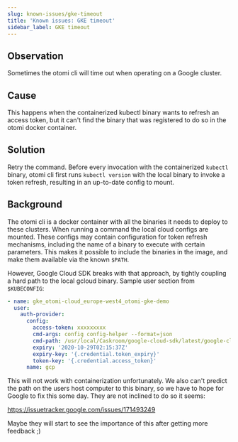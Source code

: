 ```yaml
---
slug: known-issues/gke-timeout
title: 'Known issues: GKE timeout'
sidebar_label: GKE timeout
---
```


## Observation

Sometimes the otomi cli will time out when operating on a Google cluster.

## Cause

This happens when the containerized kubectl binary wants to refresh an access token, but it can't find the binary that was registered to do so in the otomi docker container.

## Solution

Retry the command. Before every invocation with the containerized `kubectl` binary, otomi cli first runs `kubectl version` with the local binary to invoke a token refresh, resulting in an up-to-date config to mount.

## Background

The otomi cli is a docker container with all the binaries it needs to deploy to these clusters. When running a command the local cloud configs are mounted. These configs may contain configuration for token refresh mechanisms, including the name of a binary to execute with certain parameters. This makes it possible to include the binaries in the image, and make them available via the known `$PATH`.

However, Google Cloud SDK breaks with that approach, by tightly coupling a hard path to the local gcloud binary. Sample user section from `$KUBECONFIG`:

```yaml
- name: gke_otomi-cloud_europe-west4_otomi-gke-demo
  user:
    auth-provider:
      config:
        access-token: xxxxxxxxx
        cmd-args: config config-helper --format=json
        cmd-path: /usr/local/Caskroom/google-cloud-sdk/latest/google-cloud-sdk/bin/gcloud
        expiry: '2020-10-29T02:15:37Z'
        expiry-key: '{.credential.token_expiry}'
        token-key: '{.credential.access_token}'
      name: gcp
```

This will not work with containerization unfortunately. We also can't predict the path on the users host computer to this binary, so we have to hope for Google to fix this some day. They are not inclined to do so it seems:

https://issuetracker.google.com/issues/171493249

Maybe they will start to see the importance of this after getting more feedback ;)
